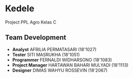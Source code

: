 # Kedele
Project PPL Agro Kelas C
## Team Development
- **Analyst** AFRILIA PERMATASARI (18'1027)
- **Tester** SITI MASRUKHA (18'1051)
- **Programmer** FERNALDI WIDHARSONO (18'1083)
- **Project Manager** HARTAWAN BAHARI MULYADI (18'1113)
- **Designer** DIMAS WAHYU ROSSEVIN (18'2067)
